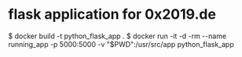 # flask application for 0x2019.de


$ docker build -t python_flask_app .
$ docker run -it -d -rm --name running_app -p 5000:5000 -v "$PWD":/usr/src/app python_flask_app
